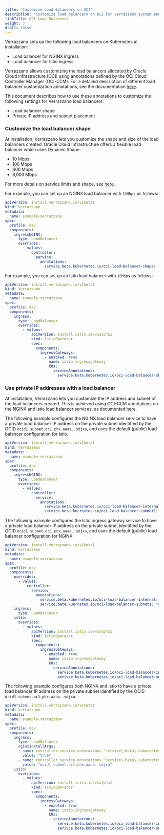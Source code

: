 ```yaml
---
title: "Customize Load Balancers on OCI"
description: "Customize load balancers on OCI for Verrazzano system and application endpoints"
linkTitle: OCI Load Balancers
weight: 3
draft: false
---
```


Verrazzano sets up the following load balancers on Kubernetes at installation:
* Load balancer for NGINX ingress
* Load balancer for Istio ingress

Verrazzano allows customizing the load balancers allocated by Oracle Cloud Infrastructure (OCI) using annotations defined by
the  OCI Cloud Controller Manager (OCI-CCM).  For a detailed description of different load balancer customization annotations, see the
documentation [here](https://docs.oracle.com/en-us/iaas/Content/ContEng/Tasks/contengcreatingloadbalancer.htm).

This document describes how to use these annotations to customize the following settings for Verrazzano load balancers:
* Load balancer shape
* Private IP address and subnet placement

### Customize the load balancer shape  

At installation, Verrazzano lets you customize the shape and size of the load balancers created.
Oracle Cloud Infrastructure offers a flexible load balancer which uses Dynamic Shape:
* 10 Mbps
* 100 Mbps
* 400 Mbps
* 8,000 Mbps

For more details on service limits and shape, see [here](https://docs.oracle.com/en-us/iaas/Content/Balance/Tasks/managingloadbalancer.htm#console).

For example, you can set up an NGINX load balancer with `10Mbps` as follows:

```yaml
apiVersion: install.verrazzano.io/v1beta1
kind: Verrazzano
metadata:
  name: example-verrazzano
spec:
  profile: dev
  components:
    ingressNGINX:
      type: LoadBalancer
      overrides:
        - values:
            controller:
              service:
                annotations:
                  service.beta.kubernetes.io/oci-load-balancer-shape: 10Mbps
```

For example, you can set up an Istio load balancer with `10Mbps` as follows:

```yaml
apiVersion: install.verrazzano.io/v1beta1
kind: Verrazzano
metadata:
  name: example-verrazzano
spec:
  profile: dev
  components:
    ingress:
      type: LoadBalancer
      overrides:
        - values:
            apiVersion: install.istio.io/v1alpha1
            kind: IstioOperator
            spec:
              components:
                ingressGateways:
                  - enabled: true
                    name: istio-ingressgateway
                    k8s:
                      serviceAnnotations:
                        service.beta.kubernetes.io/oci-load-balancer-shape: 10Mbps
```

### Use private IP addresses with a load balancer

At installation, Verrazzano lets you customize the IP address and subnet of the load balancers created.  This is achieved
using OCI-CCM annotations on the NGINX and Istio load balancer services, as documented
[here](https://docs.oracle.com/en-us/iaas/Content/ContEng/Tasks/contengcreatingloadbalancer.htm#Creating2).

The following example configures the NGINX load balancer service to have a private load balancer IP address on the
private subnet identified by the OCID `ocid1.subnet.oc1.phx.aaaa..sdjxa`, and uses the default (public) load balancer
configuration for Istio.

```yaml
apiVersion: install.verrazzano.io/v1beta1
kind: Verrazzano
metadata:
  name: example-verrazzano
spec:
  profile: dev
  components:
    ingressNGINX:
      type: LoadBalancer
      overrides:
        - values:
            controller:
              service:
                annotations:
                  service.beta.kubernetes.io/oci-load-balancer-internal: true
                  service.beta.kuernetes.io/oci-load-balancer-subnet1: "ocid1.subnet.oc1.phx.aaaa..sdjxa"
```

The following example configures the Istio ingress gateway service to have a private load balancer IP address on the private
subnet identified by the OCID `ocid1.subnet.oc1.phx.aaaa..sdjxa`, and uses the default (public) load balancer configuration
for NGINX.

```yaml
apiVersion: install.verrazzano.io/v1beta1
kind: Verrazzano
metadata:
  name: example-verrazzano
spec:
  profile: dev
  components:
    overrides:
      - values:
          controller:
            service:
              annotations:
                service.beta.kubernetes.io/oci-load-balancer-internal: true
                service.beta.kuernetes.io/oci-load-balancer-subnet1: "ocid1.subnet.oc1.phx.aaaa..sdjxa"
    ingress:
      type: LoadBalancer      
    istio:
      overrides:
        - values:
            apiVersion: install.istio.io/v1alpha1
            kind: IstioOperator
            spec:
              components:
                ingressGateways:
                  - enabled: true
                    name: istio-ingressgateway
                    k8s:
                      serviceAnnotations:
                        service.beta.kubernetes.io/oci-load-balancer-internal: true
                        serivce.beta.kubernetes.io/oci-load-balancer-subnet1: "ocid1.subnet.oc1.phx.aaaa..sdjxa"
```

The following example configures both NGINX and Istio to have a private load balancer IP address on the private subnet
identified by the OCID `ocid1.subnet.oc1.phx.aaaa..sdjxa`.

```yaml
apiVersion: install.verrazzano.io/v1beta1
kind: Verrazzano
metadata:
  name: example-verrazzano
spec:
  profile: dev
  components:
    ingress:
      type: LoadBalancer
      nginxInstallArgs:
      - name: controller.service.annotations."service\.beta\.kubernetes\.io/oci-load-balancer-internal"
        value: "true"
      - name: controller.service.annotations."service\.beta\.kubernetes\.io/oci-load-balancer-subnet1"
        value: "ocid1.subnet.oc1.phx.aaaa..sdjxa"
    istio:
      overrides:
        - values:
            apiVersion: install.istio.io/v1alpha1
            kind: IstioOperator
            spec:
              components:
                ingressGateways:
                  - enabled: true
                    name: istio-ingressgateway
                    k8s:
                      serviceAnnotations:
                        service.beta.kubernetes.io/oci-load-balancer-internal: true
                        serivce.beta.kubernetes.io/oci-load-balancer-subnet1: "ocid1.subnet.oc1.phx.aaaa..sdjxa"
```
